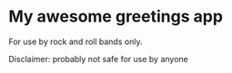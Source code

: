 # My awesome greetings app

For use by rock and roll bands only.

Disclaimer: probably not safe for use by anyone

